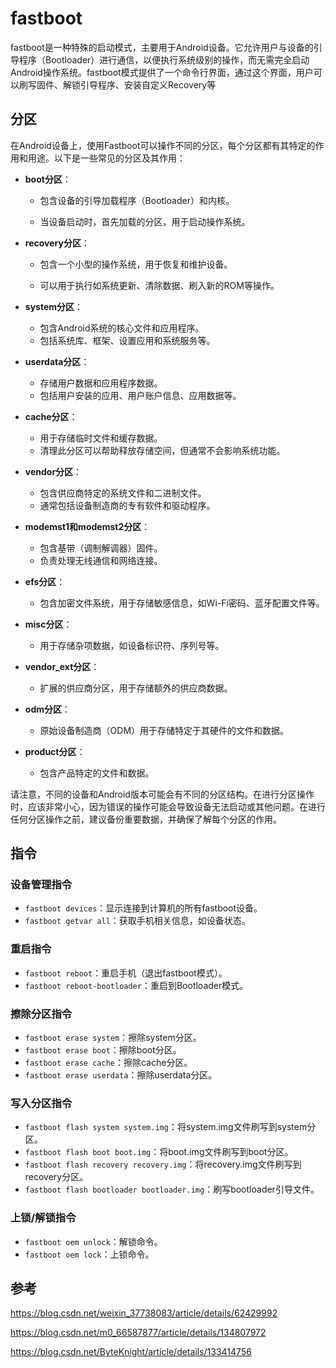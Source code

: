 # fastboot

fastboot是一种特殊的启动模式，主要用于Android设备。它允许用户与设备的引导程序（Bootloader）进行通信，以便执行系统级别的操作，而无需完全启动Android操作系统。fastboot模式提供了一个命令行界面，通过这个界面，用户可以刷写固件、解锁引导程序、安装自定义Recovery等





## 分区

在Android设备上，使用Fastboot可以操作不同的分区，每个分区都有其特定的作用和用途。以下是一些常见的分区及其作用：

* **boot分区**：

  - 包含设备的引导加载程序（Bootloader）和内核。

  - 当设备启动时，首先加载的分区，用于启动操作系统。

* **recovery分区**：

  - 包含一个小型的操作系统，用于恢复和维护设备。

  - 可以用于执行如系统更新、清除数据、刷入新的ROM等操作。

- **system分区**：
  - 包含Android系统的核心文件和应用程序。
  - 包括系统库、框架、设置应用和系统服务等。

- **userdata分区**：
  - 存储用户数据和应用程序数据。
  - 包括用户安装的应用、用户账户信息、应用数据等。

- **cache分区**：
  - 用于存储临时文件和缓存数据。
  - 清理此分区可以帮助释放存储空间，但通常不会影响系统功能。

- **vendor分区**：
  - 包含供应商特定的系统文件和二进制文件。
  - 通常包括设备制造商的专有软件和驱动程序。

- **modemst1和modemst2分区**：
  - 包含基带（调制解调器）固件。
  - 负责处理无线通信和网络连接。

- **efs分区**：
  - 包含加密文件系统，用于存储敏感信息，如Wi-Fi密码、蓝牙配置文件等。

- **misc分区**：
  - 用于存储杂项数据，如设备标识符、序列号等。

- **vendor_ext分区**：
  - 扩展的供应商分区，用于存储额外的供应商数据。

- **odm分区**：
  - 原始设备制造商（ODM）用于存储特定于其硬件的文件和数据。

- **product分区**：
  - 包含产品特定的文件和数据。

请注意，不同的设备和Android版本可能会有不同的分区结构。在进行分区操作时，应该非常小心，因为错误的操作可能会导致设备无法启动或其他问题。在进行任何分区操作之前，建议备份重要数据，并确保了解每个分区的作用。





## 指令

### 设备管理指令

- `fastboot devices`：显示连接到计算机的所有fastboot设备。
- `fastboot getvar all`：获取手机相关信息，如设备状态。



### 重启指令

- `fastboot reboot`：重启手机（退出fastboot模式）。
- `fastboot reboot-bootloader`：重启到Bootloader模式。



### 擦除分区指令

- `fastboot erase system`：擦除system分区。
- `fastboot erase boot`：擦除boot分区。
- `fastboot erase cache`：擦除cache分区。
- `fastboot erase userdata`：擦除userdata分区。



### 写入分区指令

- `fastboot flash system system.img`：将system.img文件刷写到system分区。
- `fastboot flash boot boot.img`：将boot.img文件刷写到boot分区。
- `fastboot flash recovery recovery.img`：将recovery.img文件刷写到recovery分区。
- `fastboot flash bootloader bootloader.img`：刷写bootloader引导文件。



### 上锁/解锁指令

- `fastboot oem unlock`：解锁命令。
- `fastboot oem lock`：上锁命令。





## 参考

https://blog.csdn.net/weixin_37738083/article/details/62429992

https://blog.csdn.net/m0_66587877/article/details/134807972

https://blog.csdn.net/ByteKnight/article/details/133414756